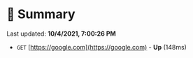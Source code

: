 # 📖 Summary
Last updated: **10/4/2021, 7:00:26 PM**

- `GET` [https://google.com](https://google.com) - **Up** (148ms)
